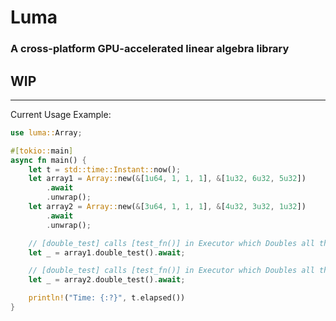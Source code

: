
# Luma
### A cross-platform GPU-accelerated linear algebra library 
## WIP
---

Current Usage Example:

```rs
use luma::Array;

#[tokio::main]
async fn main() {
    let t = std::time::Instant::now();
    let array1 = Array::new(&[1u64, 1, 1, 1], &[1u32, 6u32, 5u32])
        .await
        .unwrap();
    let array2 = Array::new(&[3u64, 1, 1, 1], &[4u32, 3u32, 1u32])
        .await
        .unwrap();

    // [double_test] calls [test_fn()] in Executor which Doubles all the values in the array.
    let _ = array1.double_test().await;

    // [double_test] calls [test_fn()] in Executor which Doubles all the values in the array.
    let _ = array2.double_test().await;

    println!("Time: {:?}", t.elapsed())
}
```
